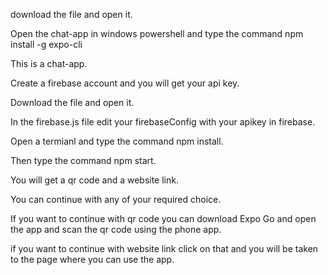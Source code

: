 download the file and open it.

Open the chat-app in windows powershell and type the command npm install -g expo-cli

This is a chat-app.

Create a firebase account and you will get your api key.

Download the file and open it.

In the firebase.js file edit your firebaseConfig with your apikey in firebase.

Open a termianl and type the command npm install.

Then type the command npm start.

You will get a qr code and a website link.

You can continue with any of your required choice.

If you want to continue with qr code you can download Expo Go and open the app and scan the qr code using the phone app.

if you want to continue with website link click on that and you will be taken to the page where you can use the app.  
